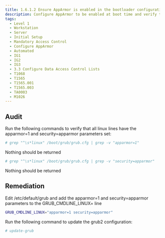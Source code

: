 ```yaml
---
title: 1.6.1.2 Ensure AppArmor is enabled in the bootloader configuration
description: Configure AppArmor to be enabled at boot time and verify that it has not been overwritten by the bootloader boot parameters. This recommendation is designed around the grub bootloader, if LILO or another bootloader is in use in your environment enact equivalent settings.
tags:
  - Level 1
  - Workstation
  - Server
  - Initial Setup
  - Mandatory Access Control
  - Configure AppArmor
  - Automated
  - IG1
  - IG2
  - IG3
  - 3.3 Configure Data Access Control Lists
  - T1068
  - T1565
  - T1565.001
  - T1565.003
  - TA0003
  - M1026
---
```


## Audit
Run the following commands to verify that all linux lines have the apparmor=1 and security=apparmor parameters set:
```bash
# grep "^\s*linux" /boot/grub/grub.cfg | grep -v "apparmor=1"
```

Nothing should be returned

```bash
# grep "^\s*linux" /boot/grub/grub.cfg | grep -v "security=apparmor"
```

Nothing should be returned

## Remediation
Edit /etc/default/grub and add the apparmor=1 and security=apparmor parameters to the GRUB_CMDLINE_LINUX= line
```bash
GRUB_CMDLINE_LINUX="apparmor=1 security=apparmor"
```

Run the following command to update the grub2 configuration:
```bash
# update-grub
```
